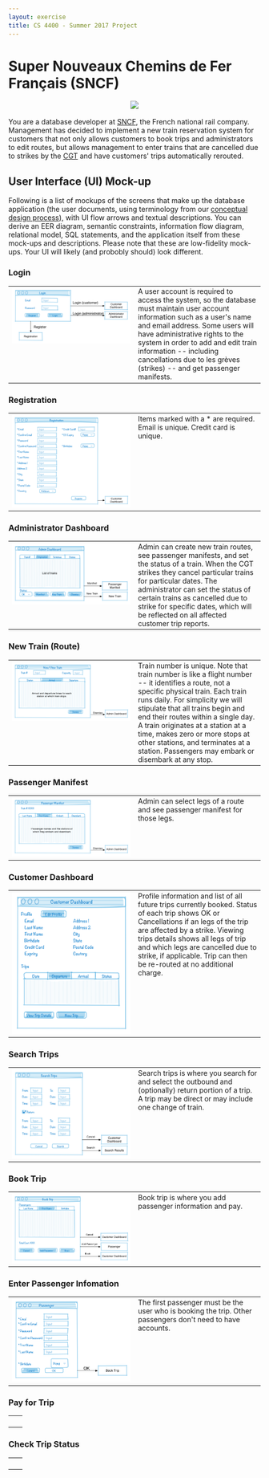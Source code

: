 ```yaml
---
layout: exercise
title: CS 4400 - Summer 2017 Project
---
```


# Super Nouveaux Chemins de Fer Français (SNCF)

<center>
<img src="https://upload.wikimedia.org/wikipedia/commons/5/57/Carte_TGV.svg" height="400px" />
</center>

You are a database developer at [SNCF](http://www.sncf.com/), the French national rail company. Management has decided to implement a new train reservation system for customers that not only allows customers to book trips and administrators to edit routes, but allows management to enter trains that are cancelled due to strikes by the [CGT](http://www.cgt.fr/) and have customers' trips automatically rerouted.

## User Interface (UI) Mock-up

Following is a list of mockups of the screens that make up the database application (the user documents, using terminology from our [conceptual design process](../slides/conceptual-design-process.pdf)), with UI flow arrows and textual descriptions. You can derive an EER diagram, semantic constraints, information flow diagram, relational model, SQL statements, and the application itself from these mock-ups and descriptions. Please note that these are low-fidelity mock-ups. Your UI will likely (and probobly should) look different.

### Login

<table>
<tr>
<td width="50%" valign="top">
<img src="login.png" alt="Login Screen" width="100%" />
</td>
<td width="50%" valign="top">
A user account is required to access the system, so the database must maintain user account information such as a user's name and email address. Some users will have administrative rights to the system in order to add and edit train information -- including cancellations due to les grèves (strikes) -- and get passenger manifests.
</td>
</tr>
</table>

### Registration

<table>
<tr>
<td width="50%" valign="top">
<img src="registration.png" alt="" width="100%" />
</td>
<td width="50%" valign="top">
Items marked with a * are required.
Email is unique. Credit card is unique.
</td>
</tr>
</table>

### Administrator Dashboard

<table>
<tr>
<td width="50%" valign="top">
<img src="admin-dashboard.png" alt="" width="100%" />
</td>
<td width="50%" valign="top">
Admin can create new train routes, see passenger manifests, and set the status of a train. When the CGT strikes they cancel particular trains for particular dates. The administrator can set the status of certain trains as cancelled due to strike for specific dates, which will be reflected on all affected customer trip reports.
</td>
</tr>
</table>

### New Train (Route)

<table>
<tr>
<td width="50%" valign="top">
<img src="new-train.png" alt="" width="100%" />
</td>
<td width="50%" valign="top">
Train number is unique. Note that train number is like a flight number -- it identifies a route, not a specific physical train. Each train runs daily. For simplicity we will stipulate that all trains begin and end their routes within a single day. A train originates at a station at a time, makes zero or more stops at other stations, and terminates at a station. Passengers may embark or disembark at any stop.
</td>
</tr>
</table>

### Passenger Manifest

<table>
<tr>
<td width="50%" valign="top">
<img src="passenger-manifest.png" alt="" width="100%" />
</td>
<td width="50%" valign="top">
Admin can select legs of a route and see passenger manifest for those legs.
</td>
</tr>
</table>

### Customer Dashboard

<table>
<tr>
<td width="50%" valign="top">
<img src="customer-dashboard.png" alt="" width="100%" />
</td>
<td width="50%" valign="top">
Profile information and list of all future trips currently booked. Status of each trip shows OK or Cancellations if an legs of the trip are affected by a strike. Viewing trips details shows all legs of trip and which legs are cancelled due to strike, if applicable. Trip can then be re-routed at no additional charge.
</td>
</tr>
</table>

### Search Trips

<table>
<tr>
<td width="50%" valign="top">
<img src="search-trips.png" alt="" width="100%" />
</td>
<td width="50%" valign="top">
Search trips is where you search for and select the outbound and (optionally) return portion of a trip. A trip may be direct or may include one change of train.
</td>
</tr>
</table>

### Book Trip

<table>
<tr>
<td width="50%" valign="top">
<img src="book-trip.png" alt="" width="100%" />
</td>
<td width="50%" valign="top">
Book trip is where you add passenger information and pay.
</td>
</tr>
</table>

### Enter Passenger Infomation

<table>
<tr>
<td width="50%" valign="top">
<img src="passenger.png" alt="" width="100%" />
</td>
<td width="50%" valign="top">
The first passenger must be the user who is booking the trip. Other passengers don't need to have accounts.
</td>
</tr>
</table>

### Pay for Trip

<table>
<tr>
<td width="50%" valign="top">
<img src="pay-trip.png" alt="" width="100%" />
</td>
<td width="50%" valign="top">

</td>
</tr>
</table>

### Check Trip Status

<table>
<tr>
<td width="50%" valign="top">
<img src="trip-status.png" alt="" width="100%" />
</td>
<td width="50%" valign="top">

</td>
</tr>
</table>
